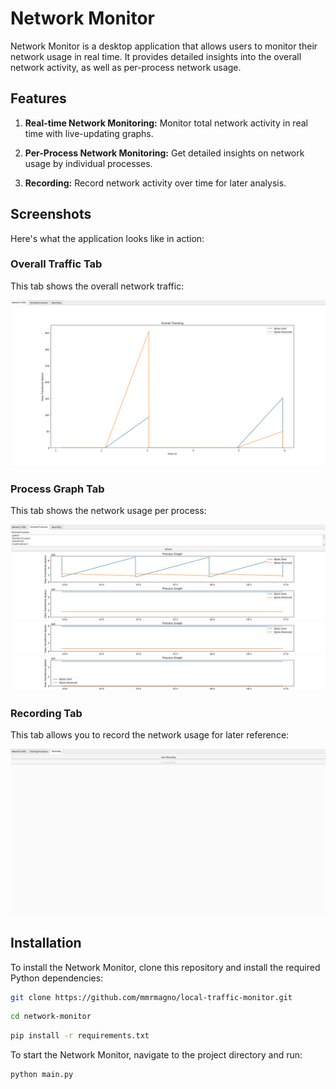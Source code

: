 # Network Monitor

Network Monitor is a desktop application that allows users to monitor their network usage in real time. It provides detailed insights into the overall network activity, as well as per-process network usage.

## Features

1. **Real-time Network Monitoring:** Monitor total network activity in real time with live-updating graphs.

2. **Per-Process Network Monitoring:** Get detailed insights on network usage by individual processes.

3. **Recording:** Record network activity over time for later analysis.

## Screenshots

Here's what the application looks like in action:

### Overall Traffic Tab

This tab shows the overall network traffic:

![Overall Traffic](./images/overalltraffic.png)

### Process Graph Tab

This tab shows the network usage per process:

![Process Graph](./images/processgraph.png)

### Recording Tab

This tab allows you to record the network usage for later reference:

![Recording](./images/recording.png)

## Installation

To install the Network Monitor, clone this repository and install the required Python dependencies:

```bash
git clone https://github.com/mmrmagno/local-traffic-monitor.git
```
```bash
cd network-monitor
```
```bash
pip install -r requirements.txt
```
To start the Network Monitor, navigate to the project directory and run:

```bash
python main.py
```
